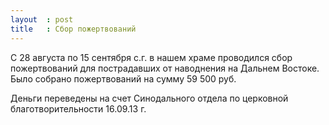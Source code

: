 ```yaml
---
layout  : post
title   : Сбор пожертвований
---
```

С 28 августа по 15 сентября с.г. в нашем храме проводился сбор пожертвований для пострадавших от наводнения на Дальнем Востоке. Было собрано пожертвований на сумму 59 500 руб.

Деньги переведены на счет Синодального отдела по церковной благотворительности 16.09.13 г.
